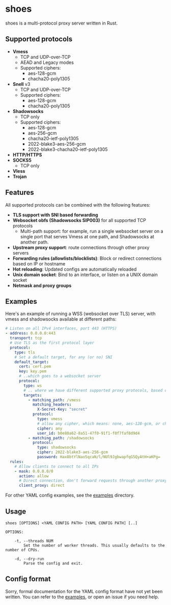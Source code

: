 # shoes

shoes is a multi-protocol proxy server written in Rust.

## Supported protocols

- **Vmess**
  - TCP and UDP-over-TCP
  - AEAD and Legacy modes
  - Supported ciphers:
    - aes-128-gcm
    - chacha20-poly1305
- **Snell** v3
  - TCP and UDP-over-TCP
  - Supported ciphers:
    - aes-128-gcm
    - chacha20-poly1305
- **Shadowsocks**
  - TCP only
  - Supported ciphers:
    - aes-128-gcm
    - aes-256-gcm
    - chacha20-ietf-poly1305
    - 2022-blake3-aes-256-gcm
    - 2022-blake3-chacha20-ietf-poly1305
- **HTTP/HTTPS**
- **SOCKS5**
  - TCP only
- **Vless**
- **Trojan**

## Features

All supported protocols can be combined with the following features:

- **TLS support with SNI based forwarding**
- **Websocket obfs (Shadowsocks SIP003)** for all supported TCP protocols
  - Multi-path support: for example, run a single websocket server on a single port that serves Vmess at one path, and Shadowsocks at another path.
- **Upstream proxy support**: route connections through other proxy servers
- **Forwarding rules (allowlists/blocklists)**: Block or redirect connections based on IP or hostname
- **Hot reloading**: Updated configs are automatically reloaded
- **Unix domain socket**: Bind to an interface, or listen on a UNIX domain socket
- **Netmask and proxy groups**

## Examples

Here's an example of running a WSS (websocket over TLS) server, with vmess and shadowsocks available at different paths:

```yaml
# Listen on all IPv4 interfaces, port 443 (HTTPS)
- address: 0.0.0.0:443
  transport: tcp
  # Use TLS as the first protocol layer
  protocol:
    type: tls
    # Set a default target, for any (or no) SNI
    default_target:
      cert: cert.pem
      key: key.pem
      # ..which goes to a websocket server
      protocol:
        type: ws
        # .. where we have different supported proxy protocols, based on HTTP request path and headers.
        targets:
          - matching_path: /vmess
            matching_headers:
              X-Secret-Key: "secret"
            protocol:
              type: vmess
              # allow any cipher, which means: none, aes-128-gcm, or chacha20-poly1305.
              cipher: any
              user_id: b0e80a62-8a51-47f0-91f1-f0f7faf8d9d4
          - matching_path: /shadowsocks
            protocol:
              type: shadowsocks
              cipher: 2022-blake3-aes-256-gcm
              password: Hax8btYlNao5qcaN/l/NUl9JgbwapfqG5QyAtH+aKPg=
  rules:
    # Allow clients to connect to all IPs
    - mask: 0.0.0.0/0
      action: allow
      # Direct connection, don't forward requests through another proxy.
      client_proxy: direct
```

For other YAML config examples, see the [examples](./examples) directory.

## Usage

```
shoes [OPTIONS] <YAML CONFIG PATH> [YAML CONFIG PATH] [..]

OPTIONS:

    -t, --threads NUM
        Set the number of worker threads. This usually defaults to the number of CPUs.

    -d, --dry-run
        Parse the config and exit.
```

## Config format

Sorry, formal documentation for the YAML config format have not yet been written. You can refer to the [examples](./examples), or open an issue if you need help.
